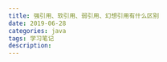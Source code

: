 ```yaml
---
title: 强引用、软引用、弱引用、幻想引用有什么区别
date: 2019-06-28
categories: java
tags: 学习笔记
description: 
---
```


### 
